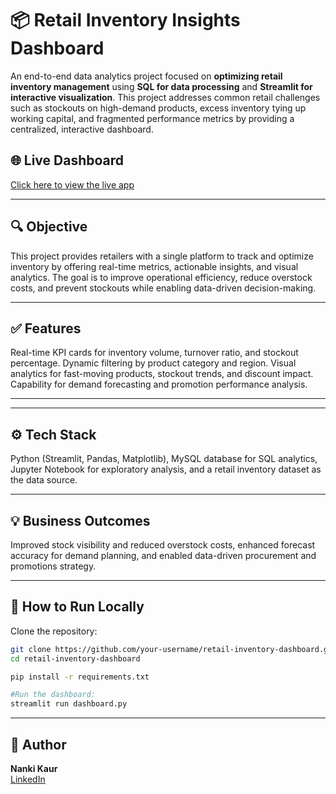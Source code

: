# 📦 Retail Inventory Insights Dashboard

An end-to-end data analytics project focused on **optimizing retail inventory management** using **SQL for data processing** and **Streamlit for interactive visualization**. This project addresses common retail challenges such as stockouts on high-demand products, excess inventory tying up working capital, and fragmented performance metrics by providing a centralized, interactive dashboard.

## 🌐 Live Dashboard  
[Click here to view the live app](https://caseletinventory-foqtxsjk7gbftasjgeahou.streamlit.app/)  

---

## 🔍 Objective
This project provides retailers with a single platform to track and optimize inventory by offering real-time metrics, actionable insights, and visual analytics. The goal is to improve operational efficiency, reduce overstock costs, and prevent stockouts while enabling data-driven decision-making.

---

## ✅ Features
Real-time KPI cards for inventory volume, turnover ratio, and stockout percentage. Dynamic filtering by product category and region. Visual analytics for fast-moving products, stockout trends, and discount impact. Capability for demand forecasting and promotion performance analysis.

---


---

## ⚙ Tech Stack
Python (Streamlit, Pandas, Matplotlib), MySQL database for SQL analytics, Jupyter Notebook for exploratory analysis, and a retail inventory dataset as the data source.

---

## 💡 Business Outcomes
Improved stock visibility and reduced overstock costs, enhanced forecast accuracy for demand planning, and enabled data-driven procurement and promotions strategy.

---

## 🚀 How to Run Locally
Clone the repository:
```bash
git clone https://github.com/your-username/retail-inventory-dashboard.git
cd retail-inventory-dashboard

pip install -r requirements.txt

#Run the dashboard:
streamlit run dashboard.py
```
---


## 📌 Author  
**Nanki Kaur**  
[LinkedIn](https://linkedin.com/in/nanki-kaur-am8960)

